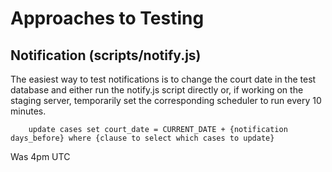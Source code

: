 # Approaches to Testing

## Notification (scripts/notify.js)

The easiest way to test notifications is to change the court date in the test database and either run the notify.js script directly or, if working on the staging server, temporarily set the corresponding scheduler to run every 10 minutes.

```
    update cases set court_date = CURRENT_DATE + {notification days_before} where {clause to select which cases to update}
```

Was 4pm UTC

